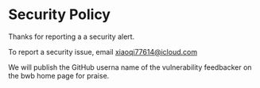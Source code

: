 # Security Policy

Thanks for reporting a a security alert.

To report a security issue, email [xiaoqi77614@icloud.com](xiaoqi77614@icloud.com)

We will publish the GitHub userna name of the vulnerability feedbacker on the bwb home page for praise.
